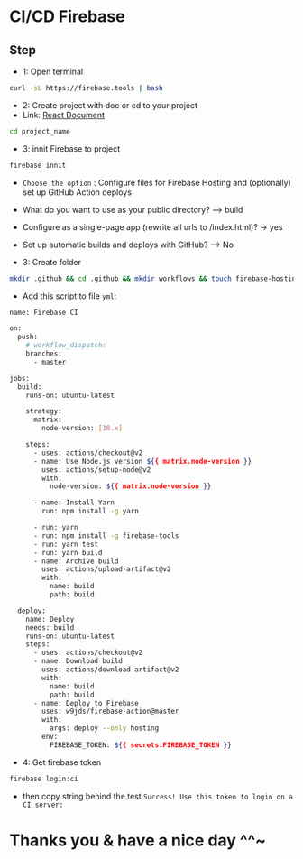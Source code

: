 # CI/CD Firebase

## Step
- 1: Open terminal

```bash
curl -sL https://firebase.tools | bash
```

- 2: Create project with doc or cd to your project
- Link: [React Document](https://create-react-app.dev/docs/getting-started)
```bash
cd project_name
```

- 3: innit Firebase to project
```bash
firebase innit
```
- `Choose the option` : Configure files for Firebase Hosting and (optionally) set up GitHub Action deploys
- What do you want to use as your public directory? --> build
- Configure as a single-page app (rewrite all urls to /index.html)? -> yes
- Set up automatic builds and deploys with GitHub? --> No

- 3: Create folder
```bash
mkdir .github && cd .github && mkdir workflows && touch firebase-hosting.yml
```
- Add this script to file `yml`:

```bash
name: Firebase CI

on:
  push:
    # workflow_dispatch:
    branches:
      - master

jobs:
  build:
    runs-on: ubuntu-latest

    strategy:
      matrix:
        node-version: [18.x]

    steps:
      - uses: actions/checkout@v2
      - name: Use Node.js version ${{ matrix.node-version }}
        uses: actions/setup-node@v2
        with:
          node-version: ${{ matrix.node-version }}

      - name: Install Yarn
        run: npm install -g yarn

      - run: yarn
      - run: npm install -g firebase-tools
      - run: yarn test
      - run: yarn build
      - name: Archive build
        uses: actions/upload-artifact@v2
        with:
          name: build
          path: build

  deploy:
    name: Deploy
    needs: build
    runs-on: ubuntu-latest
    steps:
      - uses: actions/checkout@v2
      - name: Download build
        uses: actions/download-artifact@v2
        with:
          name: build
          path: build
      - name: Deploy to Firebase
        uses: w9jds/firebase-action@master
        with:
          args: deploy --only hosting
        env:
          FIREBASE_TOKEN: ${{ secrets.FIREBASE_TOKEN }}

```

- 4: Get firebase token
```bash
firebase login:ci
 ```
 - then copy string behind the test `Success! Use this token to login on a CI server:`

# Thanks you & have a nice day ^^~